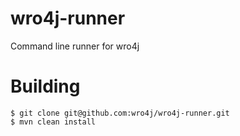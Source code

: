wro4j-runner
============

Command line runner for wro4j

Building
============
```
$ git clone git@github.com:wro4j/wro4j-runner.git
$ mvn clean install
```
